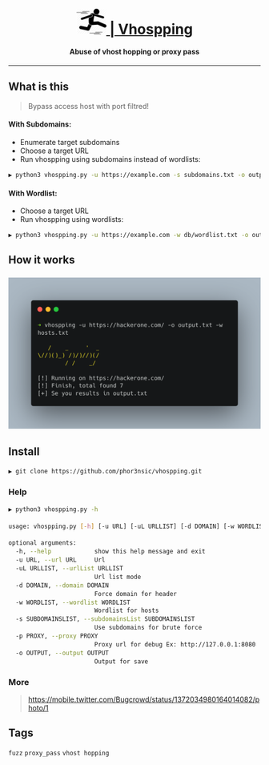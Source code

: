 <h1 align="center">
  <br>
  <a href="#"><img src="img/jump.png" width="60px" alt="Vhospping"> | Vhospping</a>
</h1>

<h4 align="center">Abuse of vhost hopping or proxy pass</h4>

---
## What is this

> Bypass access host with port filtred!

#### With Subdomains:

- Enumerate target subdomains
- Choose a target URL
- Run vhospping using subdomains instead of wordlists:
```sh
▶ python3 vhospping.py -u https://example.com -s subdomains.txt -o output.txt
```

#### With Wordlist:
- Choose a target URL
- Run vhospping using wordlists:

```sh
▶ python3 vhospping.py -u https://example.com -w db/wordlist.txt -o output.txt
``` 
## How it works

<h3 align="center">
  <img src="img/banner.png" alt="vhospint" width="700px"></a>
</h3>

## Install
```sh
▶ git clone https://github.com/phor3nsic/vhospping.git
```
### Help

```sh
▶ python3 vhospping.py -h

usage: vhospping.py [-h] [-u URL] [-uL URLLIST] [-d DOMAIN] [-w WORDLIST] [-s SUBDOMAINSLIST] [-p PROXY] -o OUTPUT

optional arguments:
  -h, --help            show this help message and exit
  -u URL, --url URL     Url
  -uL URLLIST, --urlList URLLIST
                        Url list mode
  -d DOMAIN, --domain DOMAIN
                        Force domain for header
  -w WORDLIST, --wordlist WORDLIST
                        Wordlist for hosts
  -s SUBDOMAINSLIST, --subdomainsList SUBDOMAINSLIST
                        Use subdomains for brute force
  -p PROXY, --proxy PROXY
                        Proxy url for debug Ex: http://127.0.0.1:8080
  -o OUTPUT, --output OUTPUT
                        Output for save
``` 

### More

> https://mobile.twitter.com/Bugcrowd/status/1372034980164014082/photo/1

## Tags
`fuzz` `proxy_pass` `vhost hopping`